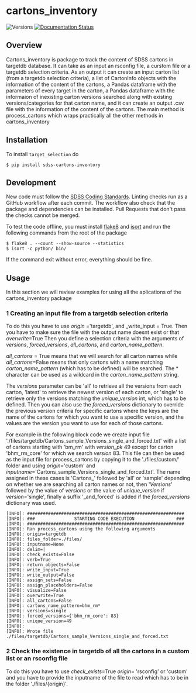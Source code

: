 # cartons_inventory

![Versions](https://img.shields.io/badge/python->3.7-blue)
[![Documentation Status](https://readthedocs.org/projects/cartons_inventory/badge/?version=latest)](https://cartons_inventory.readthedocs.io/en/latest/?badge=latest)

## Overview

Cartons\_inventory is package to track the content of SDSS cartons in targetdb database.
It can take as an input an rsconfig file, a curstom file or a targetdb selection criteria.
As an output it can create an input carton list (from a targetdb selection criteria), a list of CartonInfo objects with the information of the content of the cartons,
a Pandas dataframe with the parameters of every target in the carton, a Pandas dataframe with the informaion of inexisting carton versions searched along with existing
versions/categories for that carton name, and it can create an output .csv file with the information of the content of the cartons. 
The main method is process\_cartons which wraps practically all the other methods in cartons\_inventory

## Installation

To install `target_selection` do

```console
$ pip install sdss-cartons-inventory
```

## Development

New code must follow the [SDSS Coding Standards](https://sdss-python-template.readthedocs.io/en/latest/standards.html). Linting checks run as a GitHub workflow after each commit. The workflow also check that the package and dependencies can be installed. Pull Requests that don't pass the checks cannot be merged.

To test the code offline, you must install [flake8](https://flake8.pycqa.org/en/latest/) and [isort](https://pycqa.github.io/isort/) and run the following commands from the root of the package

```console
$ flake8 . --count --show-source --statistics
$ isort -c python/ bin/
```

If the command exit without error, everything should be fine.

## Usage

In this section we will review examples for using all the aplications of the cartons\_inventory package

### 1 Creating an input file from a targetdb selection criteria

To do this you have to use _origin_ ='targetdb', and _write\_input = True. Then you have to make sure the file with the output name doesnt exist or that _overwrite_=True
Then you define a selection criteria with the arguments of _versions_, _forced\_versions_, _all\_cartons_, and _carton\_name\_pattern_.

_all\_cartons_ = True means that we will search for all carton names while _all\_cartons_=False means that only cartons with a name matching _carton\_name\_pattern_ 
(which has to be defined) will be searched. The \* character can be used as a wildcard in the _carton\_name\_pattern_ string.

The _versions_ parameter can be 'all' to retrieve all the versions from each carton, 'latest' to retrieve the newest version of each carton, or 'single' to retrieve only
the versions matching the _unique\_version_ int, which has to be defined. Then you can also use the _forced\_versions_ dictionary to override the previous version criteria
for specific cartons where the keys are the name of the cartons for which you want to use a specific version, and the values are the version you want to use for each of those
cartons.

For example in the following block code we create input file './files/targetdb/Cartons\_sample\_Versions\_single\_and\_forced.txt' with a list of cartons starting with 'bm\_rm' with _version\_pk_
49 except for carton 'bhm\_rm\_core' for which we search _version_ 83. This file can then be used as the input file for process\_cartons by copying it to the './files/custom/' folder and using
_origin_='custom' and _inputname_='Cartons\_sample\_Versions\_single\_and\_forced.txt'. The name assigned in these cases is 'Cartons\_' followed by 'all' or 'sample' depending on whether we are
searching all carton names or not, then '_Versions_' followed by the value of _versions_ or the value of _unique\_version_ if _version_='single', finally a suffix '_and\_forced' is added if the
_forced\_versions_ dictionary was used.

```
[INFO]: ############################################################
[INFO]: ###               STARTING CODE EXECUTION                ###
[INFO]: ############################################################
[INFO]: Ran process_cartons using the following arguments
[INFO]: origin=targetdb
[INFO]: files_folder=./files/
[INFO]: inputname=None
[INFO]: delim=|
[INFO]: check_exists=False
[INFO]: verb=True
[INFO]: return_objects=False
[INFO]: write_input=True
[INFO]: write_output=False
[INFO]: assign_sets=False
[INFO]: assign_placeholders=False
[INFO]: visualize=False
[INFO]: overwrite=True
[INFO]: all_cartons=False
[INFO]: cartons_name_pattern=bhm_rm*
[INFO]: versions=single
[INFO]: forced_versions={'bhm_rm_core': 83}
[INFO]: unique_version=49
[INFO]:  
[INFO]: Wrote file ./files/targetdb/Cartons_sample_Versions_single_and_forced.txt
```

### 2 Check the existence in targetdb of all the cartons in a custom list or an rsconfig file

To do this you have to use _check\_exists_=True _origin_= 'rsconfig' or 'custom' and you have to provide the inputname of the file to read which has to be in the folder './files/\{origin\}'.
